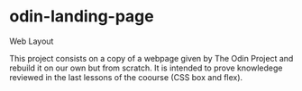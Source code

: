 # odin-landing-page

Web Layout

This project consists on a copy of a webpage given by The Odin Project and rebuild it on our own but from scratch. It is intended to prove knowledege reviewed in the last lessons of the coourse (CSS box and flex).

